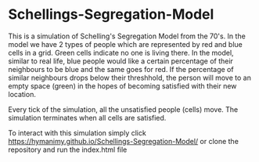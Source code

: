 # Schellings-Segregation-Model

This is a simulation of Schelling's Segregation Model from the 70's. In the model we have 2 types of people which are represented by red and blue cells in a grid. Green cells indicate no one is living there. In the model, similar to real life, blue people would like a certain percentage of their neighbours to be blue and the same goes for red. If the percentage of similar neighbours drops below their threshhold, the person will move to an empty space (green) in the hopes of becoming satisfied with their new location. 

Every tick of the simulation, all the unsatisfied people (cells) move. The simulation terminates when all cells are satisfied. 

To interact with this simulation simply click https://hymanimy.github.io/Schellings-Segregation-Model/ or clone the repository and run the index.html file
